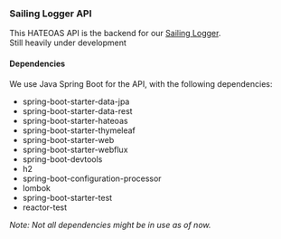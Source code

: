 ### Sailing Logger API
This HATEOAS API is the backend for our [Sailing Logger](https://github.com/Green-T-Den/sailing-logger).
<br/>Still heavily under development

#### Dependencies
We use Java Spring Boot for the API, with the following dependencies:

- spring-boot-starter-data-jpa
- spring-boot-starter-data-rest
- spring-boot-starter-hateoas
- spring-boot-starter-thymeleaf
- spring-boot-starter-web
- spring-boot-starter-webflux
- spring-boot-devtools
- h2
- spring-boot-configuration-processor
- lombok
- spring-boot-starter-test
- reactor-test

_Note: Not all dependencies might be in use as of now._

